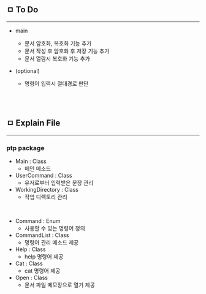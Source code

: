 

## ㅁ To Do

---

- main
	- 문서 암호화, 복호화 기능 추가
	- 문서 작성 후 암호화 후 저장 기능 추가
	- 문서 열람시 복호화 기능 추가

- (optional)
	- 명령어 입력시 절대경로 판단

<br>

<br>

## ㅁ Explain File

---


### ptp package
* Main : Class
	- 메인 메소드
* UserCommand : Class
	- 유저로부터 입력받은 문장 관리
* WorkingDirectory : Class
	- 작업 디렉토리 관리

<br>

* Command : Enum
	- 사용할 수 있는 명령어 정의
* CommandList : Class 
	- 명령어 관리 메소드 제공
* Help : Class
	- help 명령어 제공
* Cat : Class
	- cat 명령어 제공
* Open : Class
	- 문서 파일 메모장으로 열기 제공



